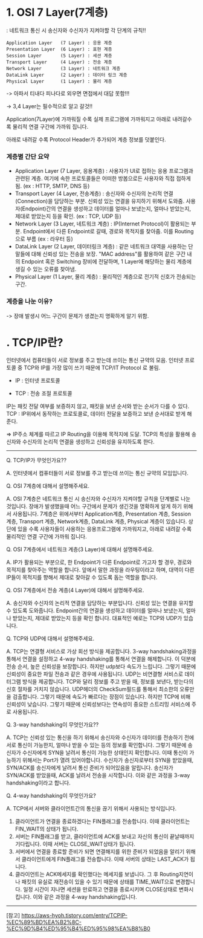 

# 1. OSI 7 Layer(7계층)

: 네트워크 통신 시 송신자와 수신자가 지켜야할 각 단계의 규칙!!


    Application Layer   (7 Layer) : 응용 계층
    Presentation Layer  (6 Layer) : 표현 계층
    Session Layer       (5 Layer) : 세션 계층
    Transport Layer     (4 Layer) : 전송 계층
    Network Layer       (3 Layer) : 네트워크 계층
    DataLink Layer      (2 Layer) : 데이터 링크 계층
    Physical Layer      (1 Layer) : 물리 계층

-> 아파서 티내다 피나다로 외우면 면접에서 대답 못함!!! 

-> 3,4 Layer는 필수적으로 알고 갈것!!

Application(7Layer)에 가까워질 수록 실제 프로그램에 가까워지고 아래로 내려갈수록 물리적 연결 구간에 가까워 집니다.

아래로 내려갈 수록 Protocol Header가 추가되어 계층 정보를 덧붙인다.


### 계층별 간단 요약
- Application Layer (7 Layer, 응용계층) : 사용자가 UI로 접하는 응용 프로그램과 관련된 계층. 여기에 속한 프로토콜들은 어떠한 방봅으로든 사용자와 직접 접하게 됨. (ex : HTTP, SMTP, DNS 등)
- Transport Layer (4 Layer, 전송계층) : 송신자와 수신자의 논리적 연결(Connection)을 담당하는 부분. 신뢰성 있는 연결을 유지하기 위해서 도와줌. 사용자(Endpoint)간의 연결을 생성하고 데이터를 얼마나 보냈는지, 얼마나 받았는지, 제대로 받았는지 등을 확인. (ex : TCP, UDP 등)
- Network Layer (3 Layer, 네트워크 계층) : IP(Internet Protocol)이 활용되는 부분. Endpoint에서 다른 Endpoint로 갈때, 경로와 목적지를 찾아줌. 이를 Routing으로 부름 (ex : 라우터 등)
- DataLink Layer (2 Layer, 데이터링크 계층) : 같은 네트워크 대역을 사용하는 단말들에 대해 신뢰성 있는 전송을 보장. "MAC address"를 활용하여 같은 구간 내의 Endpoint 혹은 Switching 장비에 전달하며,  1 Layer에 해당하는 물리 계층에 생길 수 있는 오류를 찾아냄.
- Physical Layer (1 Layer, 물리 계층) : 물리적인 계층으로 전기적 신호가 전송되는 구간.


### 계층을 나눈 이유?
-> 장애 발생시 어느 구간이 문제가 생겼는지 명확하게 알기 위함.





# . TCP/IP란?
인터넷에서 컴퓨터들이 서로 정보를 주고 받는데 쓰이는 통신 규약의 모음.
인터넷 프로토콜 중 TCP와 IP를 가장 많이 쓰기 때문에 TCP/IT Protocol 로 불림.

- IP : 인터넷 프로토콜

- TCP : 전송 조절 프로토콜

IP는 패킷 전달 여부를 보증하지 않고, 패킷을 보낸 순서와 받는 순서가 다를 수 있다.
TCP : IP위에서 동작하는 프로토콜로, 데이터 전달을 보증하고 보낸 순서대로 받게 해준다.

=> IP주소 체계를 따르고 IP Routing을 이용해 목적지에 도달. TCP의 특성을 활용해 송신자와 수신자의 논리적 연결을 생성하고 신뢰성을 유지하도록 한다.





----------------------------------------------------------------------------------------------------------------------





Q. TCP/IP가 무엇인가요??

A. 인터넷에서 컴퓨터들이 서로 정보를 주고 받는데 쓰이는 통신 규약의 모임입니다.





Q. OSI 7계층에 대해서 설명해주세요.

A. OSI 7계층은 네트워크 통신 시 송신자와 수신자가 지켜야할 규칙을 단계별로 나눈 것입니다. 
장애가 발생했을때 어느 구간에서 문제가 생긴것을 명확하게 알게 하기 위해서 사용됩니다. 
7계층은 위에서부터 Application계층, Presentation 계층, Session 계층, Transport 계층, Network계층, DataLink 계층, Physical 계층이 있습니다. 
상단에 있을 수록 사용자들이 사용하는 응용프로그램에 가까워지고, 아래로 내려갈 수록 물리적인 연결 구간에 가까워 집니다.






Q. OSI 7계층에서 네트워크 계층(3 Layer)에 대해서 설명해주세요.

A. IP가 활용되는 부분으로, 한 Endpoint가 다른 Endpoint로 가고자 할 경우, 경로와 목적지를 찾아주는 역할을 합니다.
앞에서 말한 과정을 라우팅이라고 하며, 대역이 다른 IP들이 목적지를 향해서 제대로 찾아갈 수 있도록 돕는 역할을 합니다.



Q. OSI 7계층에서 전송 계층(4 Layer)에 대해서 설명해주세요.

A. 송신자와 수신자의 논리적 연결을 담당하는 부분입니다. 신뢰성 있는 연결을 유지할 수 있도록 도와줍니다. Endpoint간의 연결을 생성하고 데이터를 얼마나 보냈는지, 얼마나 받았는지, 제대로 받았는지 등을 확인 합니다. 대표적인 예로는 TCP와 UDP가 있습니다.






Q. TCP와 UDP에 대해서 설명해주세요.

A. TCP는 연결형 서비스로 가상 회선 방식을 제공합니다.  3-way handshaking과정을 통해서 연결을 설정하고 4-way handshaking를 통해서 연결을 해제합니다. 이 덕분에 전송 순서, 높은 신뢰성을 보장합니다. 하지만 udp보다 속도가 느립니다. 그렇기 때문에 신뢰성이 중요한 파일 전송과 같은 경우에 사용됩니다.
UDP는 비연결형 서비스로 데이터그램 방식을 제공합니다. TCP와 달리 정보를 주고 받을 때, 정보를 보낸다, 받는다의 신호 절차를 거치지 않습니다. UDP헤더의 CheckSum필드를 통해서 최소한의 오류만을 검출합니다. 그렇기 때문에 속도가 빠르다는 장점이 있습니다. 하지만 TCP에 비해 신뢰성이 낮습니다. 그렇기 때문에 신뢰성보다는 연속성이 중요한 스트리밍 서비스에 주로 사용됩니다. 





Q. 3-way handshaking이 무엇인가요??

A. TCP는 신뢰성 있는 통신을 하기 위해서 송신자와 수신자가 데이터를 전송하기 전에 서로 통신이 가능한지, 얼마나 받을 수 있는 등의 정보를 확인합니다. 
그렇기 때문에 송신자가 수신자에게 SYN을 날려서 통신이 가능한 상태인지 확인합니다. 이때 통신이 가능하기 위해서는 Port가 열려 있어야합니다.
수신자가 송신자로부터 SYN을 받았을때, SYN/ACK를 송신자에게 날려서 통신 준비가 되어있음을 알립니다.
송신자가 SYN/ACK를 받았을때, ACK를 날려서 전송을 시작합니다.
이와 같은 과정을 3-way handshaking이라고 합니다.






Q. 4-way handshaking이 무엇인가요?

A. TCP에서 서버와 클라이언트간의 통신을 끊기 위해서 사용되는 방식입니다. 
1. 클라이언트가 연결을 종료하겠다는 FIN플래그를 전송합니다. 이때 클라이언트는 FIN_WAIT의 상태가 됩니다. 
2. 서버는 FIN플래그를 받고, 클라이언트에 ACK를 보내고 자신의 통신이 끝날때까지 기다립니다. 이때 서버는 CLOSE_WAIT상태가 됩니다. 
3. 서버에서 연결을 종료할 준비가 되면 연결해지를 위한 준비가 되었음을 알리기 위해서 클라이언트에게 FIN플래그를 전송합니다. 이때 서버의 상태는 LAST_ACK가 됩니다. 
4. 클라이언트는 ACK메세지를 확인했다는 메세지를 보냅니다. 그 후 Routing지연이나 패킷의 유실로 재전송이 있을 수 있기 때문에 상태를 TIME_WAIT으로 변경합니다. 
일정 시간이 지나면 세션을 만료하고 연결을 종료시키며 CLOSE상태로 변화시킵니다.
이와 같은 과정을 4-way handshaking입니다.





----------------------------------------------------------------------------------------------
[참고]
https://aws-hyoh.tistory.com/entry/TCPIP-%EC%89%BD%EA%B2%8C-%EC%9D%B4%ED%95%B4%ED%95%98%EA%B8%B0
